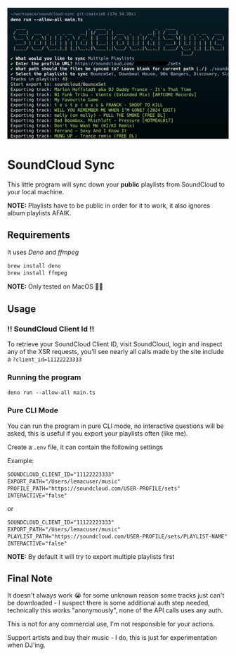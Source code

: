 ![SoundCloud Sync](docs/preview.png)

# SoundCloud Sync

This little program will sync down your **public** playlists from SoundCloud to
your local machine.

**NOTE:** Playlists have to be public in order for it to work, it also ignores
album playlists AFAIK.

## Requirements

It uses _Deno_ and _ffmpeg_

```bash
brew install deno
brew install ffmpeg
```

**NOTE:** Only tested on MacOS 🤷‍♂️

## Usage

### ‼️ SoundCloud Client Id ‼️

To retrieve your SoundCloud Client ID, visit SoundCloud, login and inspect any
of the XSR requests, you'll see nearly all calls made by the site include a
`?client_id=11122223333`

### Running the program

```
deno run --allow-all main.ts
```

### Pure CLI Mode

You can run the program in pure CLI mode, no interactive questions will be
asked, this is useful if you export your playlists often (like me).

Create a `.env` file, it can contain the following settings

Example:

```
SOUNDCLOUD_CLIENT_ID="11122223333"
EXPORT_PATH="/Users/lemacuser/music"
PROFILE_PATH="https://soundcloud.com/USER-PROFILE/sets"
INTERACTIVE="false"
```

or

```
SOUNDCLOUD_CLIENT_ID="11122223333"
EXPORT_PATH="/Users/lemacuser/music"
PLAYLIST_PATH="https://soundcloud.com/USER-PROFILE/sets/PLAYLIST-NAME"
INTERACTIVE="false"
```

**NOTE:** By default it will try to export multiple playlists first

## Final Note

It doesn't always work 😭 for some unknown reason some tracks just can't be
downloaded - I suspect there is some additional auth step needed, technically
this works "anonymously", none of the API calls uses any auth.

This is not for any commercial use, I'm not responsible for your actions.

Support artists and buy their music - I do, this is just for experimentation
when DJ'ing.
